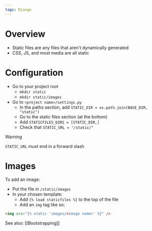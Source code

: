 ```yaml
---
tags: Django
---
```


# Overview 
- Static files are any files that aren't dynamically generated
- CSS, JS, and most media are all static

# Configuration
- Go to your project root
	- `mkdir static`
	- `mkdir static/images`
- Go to `<project name>/settings.py`
	- In the paths section, add `STATIC_DIR = os.path.join(BASE_DIR, "static")`
	- Go to the static files section (at the bottom)
	- Add `STATICFILES_DIRS = [STATIC_DIR,]`
	- Check that `STATIC_URL = "/static/"`

> [!WARNING]
> `STATIC_URL` must end in a forward slash

# Images
To add an image:
- Put the file in `/static/images`
- In your chosen template:
	- Add `{% load staticfiles %}` to the top of the file
	- Add an `img` tag like so:
```html
<img src="{% static 'images/<image name>' %}" />
```

See also: [[Bootstrapping]]